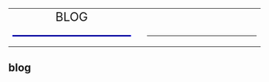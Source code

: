 <html><head>
<script>
function displayTime() {
  var wk=['日','一','二','三','四','五','六'];
  var date=new Date(Date.now()-tt1);
  var hours = date.getHours();
  var minutes = date.getMinutes();
  var seconds = date.getSeconds();
  var year = date.getFullYear();
  var month=date.getMonth()+1;
  var day=date.getDate();
  month = (month < 10 ? "0" : "") + month;
  day = (day < 10 ? "0" : "") + day;
  hours = (hours < 10 ? "0" : "") + hours;
  minutes = (minutes < 10 ? "0" : "") + minutes;
  seconds = (seconds < 10 ? "0" : "") + seconds;
  document.getElementById("clock").innerHTML=year+"年"+month+"月"+day+"日(星期"+wk[date.getDay()]+")　"+hours + ":" + minutes + ":" + seconds+"&nbsp;&nbsp;";
  setTimeout(displayTime, 1000);
}
var tt1=1000*1731806149;
tt1=Date.now()-tt1;
</script>

</head>
<style>
A:link {COLOR: #2c2e61; TEXT-DECORATION: none}
A:hover {COLOR: #ff6600; TEXT-DECORATION: underline}
A:active {COLOR: #ff3300; TEXT-DECORATION: none}
A {COLOR: #3333ff; TEXT-DECORATION: none}
A:visited {TEXT-DECORATION: none}
body {background-image: url("index_a.jpg");}
</style>
<body>
<table width=100%><tr><td width=300px align="center"><font size=5>BLOG</font></td><td> </td><td id='clock' align="right" width=300px></td></tr>
<tr><td><hr style="border:1px solid blue;"></td><td><script>displayTime();</script></td><td><hr></td></tr></table>

<script>
function xx(str1){
   var e=str1.split(",");
   for (var i=0;i<e.length;i++){
       var f=e[i].split("|");
       document.write("<a href='"+f[0]+"' target=_blank>"+f[1]+"</a>&nbsp;&nbsp;"); 
   } 
}
function xx1(str1){
   var e=str1.split(",");
   document.write("<table width=98%>");
   var h=parseInt((e.length+1)/2);
   for (var i=0;i<h;i++){
       var f=e[i].split("|");
       var d="<tr><td><a href='"+f[0]+"' target=_blank>"+(i+1)+"、"+f[1]+"</a>&nbsp;&nbsp;</td>";
       if (i+h>=e.length) {
          d=d+"<td></td>"; 
       }else {
          var f=e[i+h].split("|");
          d=d+"<td><a href='"+f[0]+"' target=_blank>"+(i+h+1)+"、"+f[1]+"</a>&nbsp;&nbsp;</td>";
       }
       document.write(d+"</tr>");
   }
   document.write("</table>");    
}
</script>
</td></tr></table></div>
</body>
</html>

## blog
